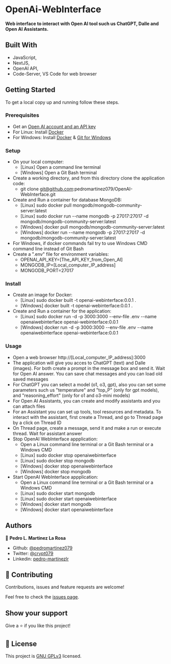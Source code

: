 # OpenAi-WebInterface
**Web interface to interact with Open AI tool such us ChatGPT, Dalle and Open AI Assistants.**

## Built With
- JavaScript,
- NextJS,
- OpenAI API,
- Code-Server, VS Code for web browser

## Getting Started
To get a local copy up and running follow these steps.

### Prerequisites
- Get an [Open AI account and an API key](https://platform.openai.com/docs/overview)
- For Linux: Install [Docker](https://docs.docker.com/desktop/setup/install/linux/)
- For Windows: Install [Docker](https://docs.docker.com/desktop/setup/install/windows-install/) & [Git for Windows](https://gitforwindows.org/)

### Setup
- On your local computer:
    - [Linux] Open a command line terminal
    - [Windows] Open a Git Bash terminal
- Create a working directory, and from this directory clone the application code:
    - git clone git@github.com:pedromartinez079/OpenAI-WebInterface.git
- Create and Run a container for database MongoDB:
    - [Linux] sudo docker pull mongodb/mongodb-community-server:latest
    - [Linux] sudo docker run --name mongodb -p 27017:27017 -d mongodb/mongodb-community-server:latest
    - [Windows] docker pull mongodb/mongodb-community-server:latest
    - [Windows] docker run --name mongodb -p 27017:27017 -d mongodb/mongodb-community-server:latest
- For Windows, if docker commands fail try to use Windows CMD command line instead of Git Bash
- Create a ".env" file for environment variables:
    - OPENAI_API_KEY=[The_API_KEY_from_Open_AI]
    - MONGODB_IP=[Local_computer_IP_address]
    - MONGODB_PORT=27017

### Install
- Create an image for Docker:
    - [Linux] sudo docker built -t openai-webinterface:0.0.1 .
    - [Windows] docker built -t openai-webinterface:0.0.1 .
- Create and Run a container for the application:
    - [Linux] sudo docker run -d -p 3000:3000 --env-file .env --name openaiwebinterface openai-webinterface:0.0.1
    - [Windows] docker run -d -p 3000:3000 --env-file .env --name openaiwebinterface openai-webinterface:0.0.1

### Usage
- Open a web browser http://[Local_computer_IP_address]:3000
- The application will give you acces to ChatGPT (text) and Dalle (images). For both create a prompt in the message box and send it. Wait for Open AI answer. You can save chat messages and you can load old saved messages
- For ChatGPT you can select a model (o1, o3, gpt), also you can set some parameters such us "temperature" and "top_P" (only for gpt models), and "reasoning_effort" (only for o1 and o3-mini models)
- For Open AI Assistants, you can create and modify assistants and you can attach files
- For an Assistant you can set up tools, tool resources and metadata. To interact with the assistant, first create a Thread, and go to Thread page by a click on Thread ID
- On Thread page, create a message, send it and make a run or execute thread. Wait for assistant answer
- Stop OpenAI WebInterface appplication: 
    - Open a Linux command line terminal or a Git Bash terminal or a Windows CMD
    - [Linux] sudo docker stop openaiwebinterface
    - [Linux] sudo docker stop mongodb
    - [Windows] docker stop openaiwebinterface
    - [Windows] docker stop mongodb
- Start OpenAI WebInterface appplication: 
    - Open a Linux command line terminal or a Git Bash terminal or a Windows CMD
    - [Linux] sudo docker start mongodb
    - [Linux] sudo docker start openaiwebinterface
    - [Windows] docker start mongodb
    - [Windows] docker start openaiwebinterface

## Authors

👤 **Pedro L. Martinez La Rosa**

- Github: [@pedromartinez079](https://github.com/pedromartinez079)
- Twitter: [@crypt079](https://twitter.com/crypt079)
- Linkedin: [pedro-martínezlr](https://linkedin.com/in/pedro-martínezlr/?locale=en_US)

## 🤝 Contributing

Contributions, issues and feature requests are welcome!

Feel free to check the [issues page](https://github.com/pedromartinez079/OpenAI-WebInterface/issues).

## Show your support

Give a ⭐️ if you like this project!

## 📝 License

This project is [GNU GPLv3](COPYING) licensed.
